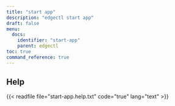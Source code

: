 ```yaml
---
title: "start app"
description: "edgectl start app"
draft: false
menu:
  docs:
    identifier: "start-app"
    parent: edgectl
toc: true
command_reference: true
---
```


## Help

{{< readfile file="start-app.help.txt" code="true" lang="text" >}}
